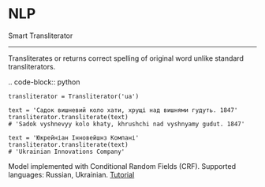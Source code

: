 NLP
===

Smart Transliterator
********************

Transliterates or returns correct spelling of original word unlike standard transliterators.

.. code-block:: python

	transliterator = Transliterator('ua')

	text = 'Садок вишневий коло хати, хрущі над вишнями гудуть. 1847'
	transliterator.transliterate(text)
	# 'Sadok vyshnevyy kolo khaty, khrushchi nad vyshnyamy gudut. 1847'

	text = 'Юкрейніан Інновейшнз Компані'
	transliterator.transliterate(text)
	# 'Ukrainian Innovations Company'

Model implemented with Conditional Random Fields (CRF).
Supported languages: Russian, Ukrainian.
[Tutorial](../blob/master/notebooks/transliterator.ipynb 'Tutorial')
